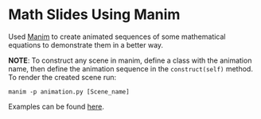 # Math Slides Using Manim
Used [Manim](https://github.com/manimCommunity/manim) to create animated sequences of some mathematical equations to demonstrate them in a better way.


**NOTE**: To construct any scene in manim, define a class with the animation name, then define the animation sequence in the `construct(self)` method. <br>
To render the created scene run:
```console
manim -p animation.py [Scene_name]
```

Examples can be found [here](https://github.com/abdoitman/Math-Slides-Using-Manim/tree/main/media/videos/animation/1080p60).
